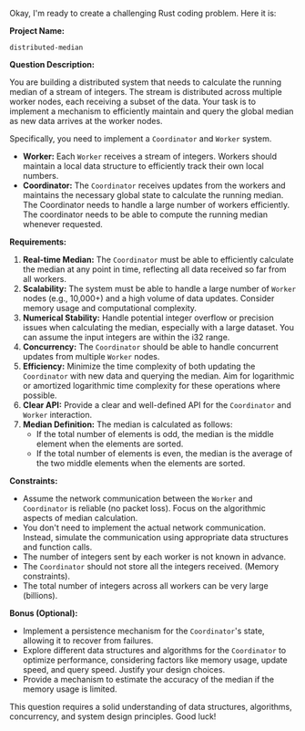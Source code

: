 Okay, I'm ready to create a challenging Rust coding problem. Here it is:

**Project Name:**

```
distributed-median
```

**Question Description:**

You are building a distributed system that needs to calculate the running median of a stream of integers.  The stream is distributed across multiple worker nodes, each receiving a subset of the data.  Your task is to implement a mechanism to efficiently maintain and query the global median as new data arrives at the worker nodes.

Specifically, you need to implement a `Coordinator` and `Worker` system.

*   **Worker:** Each `Worker` receives a stream of integers. Workers should maintain a local data structure to efficiently track their own local numbers.
*   **Coordinator:** The `Coordinator` receives updates from the workers and maintains the necessary global state to calculate the running median. The Coordinator needs to handle a large number of workers efficiently. The coordinator needs to be able to compute the running median whenever requested.

**Requirements:**

1.  **Real-time Median:** The `Coordinator` must be able to efficiently calculate the median at any point in time, reflecting all data received so far from all workers.
2.  **Scalability:** The system must be able to handle a large number of `Worker` nodes (e.g., 10,000+) and a high volume of data updates.  Consider memory usage and computational complexity.
3.  **Numerical Stability:** Handle potential integer overflow or precision issues when calculating the median, especially with a large dataset. You can assume the input integers are within the i32 range.
4.  **Concurrency:** The `Coordinator` should be able to handle concurrent updates from multiple `Worker` nodes.
5.  **Efficiency:** Minimize the time complexity of both updating the `Coordinator` with new data and querying the median. Aim for logarithmic or amortized logarithmic time complexity for these operations where possible.
6.  **Clear API:** Provide a clear and well-defined API for the `Coordinator` and `Worker` interaction.
7.  **Median Definition:** The median is calculated as follows:
    *   If the total number of elements is odd, the median is the middle element when the elements are sorted.
    *   If the total number of elements is even, the median is the average of the two middle elements when the elements are sorted.

**Constraints:**

*   Assume the network communication between the `Worker` and `Coordinator` is reliable (no packet loss). Focus on the algorithmic aspects of median calculation.
*   You don't need to implement the actual network communication.  Instead, simulate the communication using appropriate data structures and function calls.
*   The number of integers sent by each worker is not known in advance.
*   The `Coordinator` should not store all the integers received. (Memory constraints).
*   The total number of integers across all workers can be very large (billions).

**Bonus (Optional):**

*   Implement a persistence mechanism for the `Coordinator`'s state, allowing it to recover from failures.
*   Explore different data structures and algorithms for the `Coordinator` to optimize performance, considering factors like memory usage, update speed, and query speed.  Justify your design choices.
*   Provide a mechanism to estimate the accuracy of the median if the memory usage is limited.

This question requires a solid understanding of data structures, algorithms, concurrency, and system design principles. Good luck!
